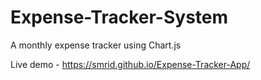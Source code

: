 # Expense-Tracker-System
A monthly expense tracker using Chart.js

Live demo - https://smrid.github.io/Expense-Tracker-App/
